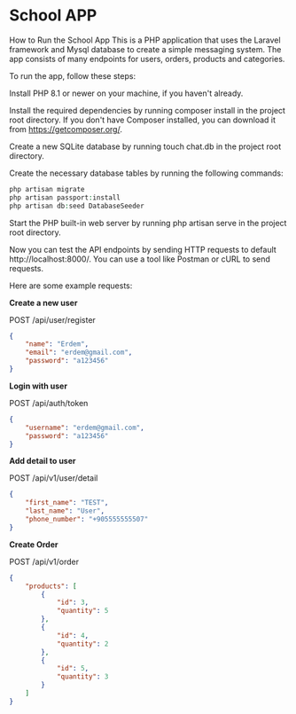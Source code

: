 # School APP

How to Run the School App
This is a PHP application that uses the Laravel framework and Mysql database to create a simple messaging system. The app consists of many endpoints for users, orders, products and categories.

To run the app, follow these steps:

Install PHP 8.1 or newer on your machine, if you haven't already.

Install the required dependencies by running composer install in the project root directory. If you don't have Composer installed, you can download it from https://getcomposer.org/.

Create a new SQLite database by running touch chat.db in the project root directory.

Create the necessary database tables by running the following commands:
```php
php artisan migrate
php artisan passport:install
php artisan db:seed DatabaseSeeder

```

Start the PHP built-in web server by running php artisan serve in the project root directory.

Now you can test the API endpoints by sending HTTP requests to default http://localhost:8000/. You can use a tool like Postman or cURL to send requests.

Here are some example requests:

**Create a new user**

POST /api/user/register
``` JSON
{
    "name": "Erdem",
    "email": "erdem@gmail.com",
    "password": "a123456"
}
```
**Login with user**

POST /api/auth/token
``` JSON
{
    "username": "erdem@gmail.com",
    "password": "a123456"
}
```

**Add detail to user**

POST /api/v1/user/detail
``` JSON
{
    "first_name": "TEST",
    "last_name": "User",
    "phone_number": "+905555555507"
}
```

**Create Order**

POST /api/v1/order
``` JSON
{
    "products": [
        {
            "id": 3,
            "quantity": 5
        },
        {
            "id": 4,
            "quantity": 2
        },
        {
            "id": 5,
            "quantity": 3
        }
    ]
}
```
